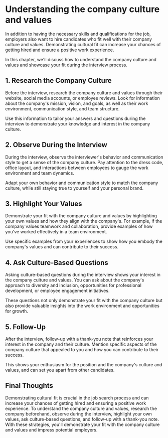 Understanding the company culture and values
===================================================================================

In addition to having the necessary skills and qualifications for the job, employers also want to hire candidates who fit well with their company culture and values. Demonstrating cultural fit can increase your chances of getting hired and ensure a positive work experience.

In this chapter, we'll discuss how to understand the company culture and values and showcase your fit during the interview process.

1\. Research the Company Culture
-------------------------------

Before the interview, research the company culture and values through their website, social media accounts, or employee reviews. Look for information about the company's mission, vision, and goals, as well as their work environment, communication style, and team structure.

Use this information to tailor your answers and questions during the interview to demonstrate your knowledge and interest in the company culture.

2\. Observe During the Interview
-------------------------------

During the interview, observe the interviewer's behavior and communication style to get a sense of the company culture. Pay attention to the dress code, office layout, and interactions between employees to gauge the work environment and team dynamics.

Adapt your own behavior and communication style to match the company culture, while still staying true to yourself and your personal brand.

3\. Highlight Your Values
------------------------

Demonstrate your fit with the company culture and values by highlighting your own values and how they align with the company's. For example, if the company values teamwork and collaboration, provide examples of how you've worked effectively in a team environment.

Use specific examples from your experiences to show how you embody the company's values and can contribute to their success.

4\. Ask Culture-Based Questions
------------------------------

Asking culture-based questions during the interview shows your interest in the company culture and values. You can ask about the company's approach to diversity and inclusion, opportunities for professional development, or employee engagement initiatives.

These questions not only demonstrate your fit with the company culture but also provide valuable insights into the work environment and opportunities for growth.

5\. Follow-Up
------------

After the interview, follow-up with a thank-you note that reinforces your interest in the company and their culture. Mention specific aspects of the company culture that appealed to you and how you can contribute to their success.

This shows your enthusiasm for the position and the company's culture and values, and can set you apart from other candidates.

Final Thoughts
--------------

Demonstrating cultural fit is crucial in the job search process and can increase your chances of getting hired and ensuring a positive work experience. To understand the company culture and values, research the company beforehand, observe during the interview, highlight your own values, ask culture-based questions, and follow-up with a thank-you note. With these strategies, you'll demonstrate your fit with the company culture and values and impress potential employers.

